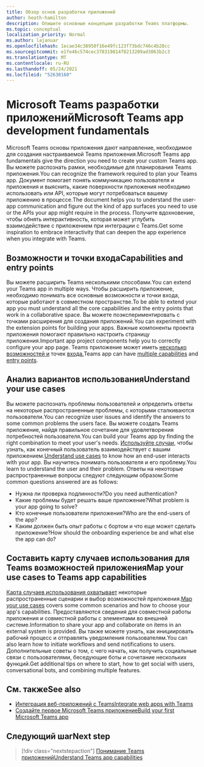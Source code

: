 ```yaml
---
title: Обзор основ разработки приложений
author: heath-hamilton
description: Опишите основные концепции разработки Teams платформы.
ms.topic: conceptual
localization_priority: Normal
ms.author: lajanuar
ms.openlocfilehash: 1ecae34c38950f16e49fc123f73bdc746c4b28cc
ms.sourcegitcommit: e1fe46c574cec378319814f8213209ad3063b2c3
ms.translationtype: MT
ms.contentlocale: ru-RU
ms.lasthandoff: 05/24/2021
ms.locfileid: "52630160"
---
```

# <a name="microsoft-teams-app-development-fundamentals"></a><span data-ttu-id="cb712-103">Microsoft Teams разработки приложений</span><span class="sxs-lookup"><span data-stu-id="cb712-103">Microsoft Teams app development fundamentals</span></span>

<span data-ttu-id="cb712-104">Microsoft Teams основы приложения дают направление, необходимое для создания настраиваемой Teams приложения.</span><span class="sxs-lookup"><span data-stu-id="cb712-104">Microsoft Teams app fundamentals give the direction you need to create your custom Teams app.</span></span> <span data-ttu-id="cb712-105">Вы можете распознать рамки, необходимые для планирования Teams приложения.</span><span class="sxs-lookup"><span data-stu-id="cb712-105">You can recognize the framework required to plan your Teams app.</span></span> <span data-ttu-id="cb712-106">Документ помогает понять коммуникацию пользователя и приложения и выяснить, какие поверхности приложения необходимо использовать или API, которые могут потребоваться вашему приложению в процессе.</span><span class="sxs-lookup"><span data-stu-id="cb712-106">The document helps you to understand the user-app communication and figure out the kind of app surfaces you need to use or the APIs your app might require in the process.</span></span> <span data-ttu-id="cb712-107">Получите вдохновение, чтобы обнять интерактивность, которая может углубить взаимодействие с приложением при интеграции с Teams.</span><span class="sxs-lookup"><span data-stu-id="cb712-107">Get some inspiration to embrace interactivity that can deepen the app experience when you integrate with Teams.</span></span>

## <a name="capabilities-and-entry-points"></a><span data-ttu-id="cb712-108">Возможности и точки входа</span><span class="sxs-lookup"><span data-stu-id="cb712-108">Capabilities and entry points</span></span>

<span data-ttu-id="cb712-109">Вы можете расширить Teams несколькими способами.</span><span class="sxs-lookup"><span data-stu-id="cb712-109">You can extend your Teams app in multiple ways.</span></span> <span data-ttu-id="cb712-110">Чтобы расширить приложение, необходимо понимать все основные возможности и точки входа, которые работают в совместном пространстве.</span><span class="sxs-lookup"><span data-stu-id="cb712-110">To be able to extend your app you must understand all the core capabilities and the entry points that work in a collaborative space.</span></span> <span data-ttu-id="cb712-111">Вы можете поэкспериментировать с точками расширения для создания приложений.</span><span class="sxs-lookup"><span data-stu-id="cb712-111">You can experiment with the extension points for building your apps.</span></span> <span data-ttu-id="cb712-112">Важные компоненты проекта приложения помогают правильно настроить страницу приложения.</span><span class="sxs-lookup"><span data-stu-id="cb712-112">Important app project components help you to correctly configure your app page.</span></span> <span data-ttu-id="cb712-113">Teams приложение может иметь [несколько возможностей и](../concepts/capabilities-overview.md) точек [входа.](../concepts/extensibility-points.md)</span><span class="sxs-lookup"><span data-stu-id="cb712-113">Teams app can have [multiple capabilities](../concepts/capabilities-overview.md) and [entry points](../concepts/extensibility-points.md).</span></span>

## <a name="understand-your-use-cases"></a><span data-ttu-id="cb712-114">Анализ вариантов использования</span><span class="sxs-lookup"><span data-stu-id="cb712-114">Understand your use cases</span></span>

<span data-ttu-id="cb712-115">Вы можете распознать проблемы пользователей и определить ответы на некоторые распространенные проблемы, с которыми сталкиваются пользователи.</span><span class="sxs-lookup"><span data-stu-id="cb712-115">You can recognize user issues and identify the answers to some common problems the users face.</span></span> <span data-ttu-id="cb712-116">Вы можете создать Teams приложение, найдя правильное сочетание для удовлетворения потребностей пользователя.</span><span class="sxs-lookup"><span data-stu-id="cb712-116">You can build your Teams app by finding the right combination to meet your user's needs.</span></span> <span data-ttu-id="cb712-117">[Используйте случаи,](../concepts/design/understand-use-cases.md) чтобы узнать, как конечный пользователь взаимодействует с вашим приложением.</span><span class="sxs-lookup"><span data-stu-id="cb712-117">[Understand use cases](../concepts/design/understand-use-cases.md) to know how an end-user interacts with your app.</span></span> <span data-ttu-id="cb712-118">Вы научитесь понимать пользователя и его проблему.</span><span class="sxs-lookup"><span data-stu-id="cb712-118">You learn to understand the user and their problem.</span></span> <span data-ttu-id="cb712-119">Ответы на некоторые распространенные вопросы следуют следующим образом:</span><span class="sxs-lookup"><span data-stu-id="cb712-119">Some common questions answered are as follows:</span></span>

* <span data-ttu-id="cb712-120">Нужна ли проверка подлинности?</span><span class="sxs-lookup"><span data-stu-id="cb712-120">Do you need authentication?</span></span>
* <span data-ttu-id="cb712-121">Какие проблемы будет решать ваше приложение?</span><span class="sxs-lookup"><span data-stu-id="cb712-121">What problem is your app going to solve?</span></span>
* <span data-ttu-id="cb712-122">Кто конечные пользователи приложения?</span><span class="sxs-lookup"><span data-stu-id="cb712-122">Who are the end-users of the app?</span></span>
* <span data-ttu-id="cb712-123">Каким должен быть опыт работы с бортом и что еще может сделать приложение?</span><span class="sxs-lookup"><span data-stu-id="cb712-123">How should the onboarding experience be and what else the app can do?</span></span>

## <a name="map-your-use-cases-to-teams-app-capabilities"></a><span data-ttu-id="cb712-124">Составить карту случаев использования для Teams возможностей приложения</span><span class="sxs-lookup"><span data-stu-id="cb712-124">Map your use cases to Teams app capabilities</span></span>

<span data-ttu-id="cb712-125">[Карта случаев использования охватывает](../concepts/design/map-use-cases.md) некоторые распространенные сценарии и выбор возможностей приложения.</span><span class="sxs-lookup"><span data-stu-id="cb712-125">[Map your use cases](../concepts/design/map-use-cases.md) covers some common scenarios and how to choose your app's capabilities.</span></span> <span data-ttu-id="cb712-126">Предоставляются сведения для совместной работы приложения и совместной работы с элементами во внешней системе.</span><span class="sxs-lookup"><span data-stu-id="cb712-126">Information to share your app and collaborate on items in an external system is provided.</span></span> <span data-ttu-id="cb712-127">Вы также можете узнать, как инициировать рабочий процесс и отправлять уведомления пользователям.</span><span class="sxs-lookup"><span data-stu-id="cb712-127">You can also learn how to initiate workflows and send notifications to users.</span></span> <span data-ttu-id="cb712-128">Дополнительные советы о том, с чего начать, как получить социальные связи с пользователями, беседующие боты и сочетание нескольких функций.</span><span class="sxs-lookup"><span data-stu-id="cb712-128">Get additional tips on where to start, how to get social with users, conversational bots, and combining multiple features.</span></span>

## <a name="see-also"></a><span data-ttu-id="cb712-129">См. также</span><span class="sxs-lookup"><span data-stu-id="cb712-129">See also</span></span>

* [<span data-ttu-id="cb712-130">Интеграция веб-приложений с Teams</span><span class="sxs-lookup"><span data-stu-id="cb712-130">Integrate web apps with Teams</span></span>](../samples/integrating-web-apps.md)
* [<span data-ttu-id="cb712-131">Создайте первое Microsoft Teams приложение</span><span class="sxs-lookup"><span data-stu-id="cb712-131">Build your first Microsoft Teams app</span></span>](../build-your-first-app/build-first-app-overview.md)

## <a name="next-step"></a><span data-ttu-id="cb712-132">Следующий шаг</span><span class="sxs-lookup"><span data-stu-id="cb712-132">Next step</span></span>

> [!div class="nextstepaction"]
> [<span data-ttu-id="cb712-133">Понимание Teams приложений</span><span class="sxs-lookup"><span data-stu-id="cb712-133">Understand Teams app capabilities</span></span>](capabilities-overview.md)

